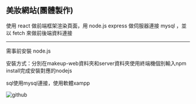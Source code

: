 美妝網站(團體製作)
------------------
使用 react 做前端框架渲染頁面，用 node.js express 做伺服器連接 mysql ，並以 fetch 來做前後端資料連接

-----------------------
需事前安裝 node.js

安裝方式：分別在makeup-web資料夾和server資料夾使用終端機個別輸入npm install完成安裝對應的nodejs

sql使用mysql連接，使用軟體xampp

![github](https://miro.medium.com/max/16000/1*6xlEaZlROvVMmG2GT5QeQ.jpeg "美妝")
